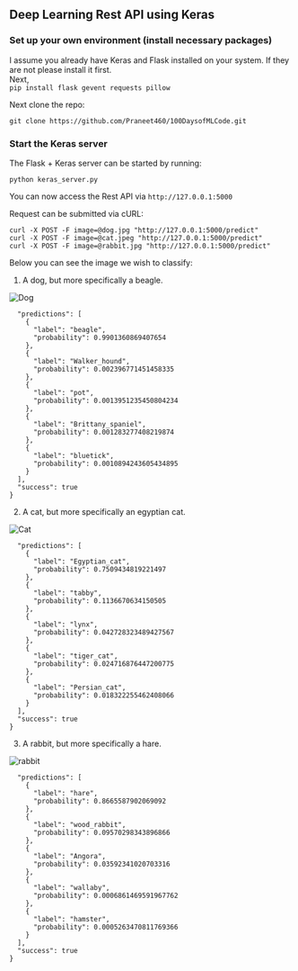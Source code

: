 ## Deep Learning Rest API using Keras

### Set up your own environment (install necessary packages)

I assume you already have Keras and Flask installed on your system. If they are not please install it first.</br>
Next,</br>
```pip install flask gevent requests pillow```

Next clone the repo:

```git clone https://github.com/Praneet460/100DaysofMLCode.git```

### Start the Keras server

The Flask + Keras server can be started by running:

```python keras_server.py```

You can now access the Rest API via ```http://127.0.0.1:5000```

Request can be submitted via cURL:

```curl -X POST -F image=@dog.jpg "http://127.0.0.1:5000/predict"```</br>
```curl -X POST -F image=@cat.jpeg "http://127.0.0.1:5000/predict"```</br>
```curl -X POST -F image=@rabbit.jpg "http://127.0.0.1:5000/predict"```

Below you can see the image we wish to classify:
1. A dog, but more specifically a beagle.

![Dog](/dog.jpg)

```{
  "predictions": [
    {
      "label": "beagle", 
      "probability": 0.9901360869407654
    }, 
    {
      "label": "Walker_hound", 
      "probability": 0.002396771451458335
    }, 
    {
      "label": "pot", 
      "probability": 0.0013951235450804234
    }, 
    {
      "label": "Brittany_spaniel", 
      "probability": 0.001283277408219874
    }, 
    {
      "label": "bluetick", 
      "probability": 0.0010894243605434895
    }
  ], 
  "success": true
} 
```

2. A cat, but more specifically an egyptian cat.

![Cat](/cat.jpeg)

```{
  "predictions": [
    {
      "label": "Egyptian_cat",
      "probability": 0.7509434819221497
    },
    {
      "label": "tabby",
      "probability": 0.1136670634150505
    },
    {
      "label": "lynx",
      "probability": 0.042728323489427567
    },
    {
      "label": "tiger_cat",
      "probability": 0.024716876447200775
    },
    {
      "label": "Persian_cat",
      "probability": 0.018322255462408066
    }
  ],
  "success": true
}
```

3. A rabbit, but more specifically a hare.

![rabbit](/rabbit.jpg)

```{
  "predictions": [
    {
      "label": "hare",
      "probability": 0.8665587902069092
    },
    {
      "label": "wood_rabbit",
      "probability": 0.09570298343896866
    },
    {
      "label": "Angora",
      "probability": 0.03592341020703316
    },
    {
      "label": "wallaby",
      "probability": 0.0006861469591967762
    },
    {
      "label": "hamster",
      "probability": 0.0005263470811769366
    }
  ],
  "success": true
}
```

